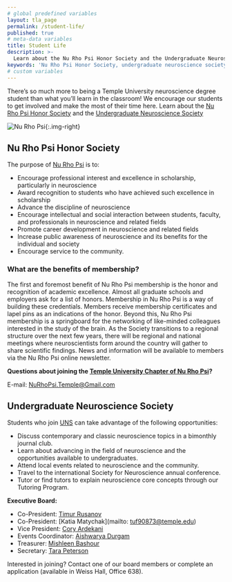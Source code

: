 ```yaml
---
# global predefined variables
layout: tla_page
permalink: /student-life/
published: true
# meta-data variables
title: Student Life
description: >-
  Learn about the Nu Rho Psi Honor Society and the Undergraduate Neuroscience Society.
keywords: 'Nu Rho Psi Honor Society, undergraduate neuroscience society'
# custom variables
---
```

There’s so much more to being a Temple University neuroscience degree student than what you’ll learn in the classroom! We encourage our students to get involved and make the most of their time here. Learn about the [Nu Rho Psi Honor Society](#nu-rho-psi-honor-society) and the [Undergraduate Neuroscience Society](#undergraduate-neuroscience-society)

![Nu Rho Psi]({{site.baseurl}}/media/nuropsi.jpg){:.img-right}

## Nu Rho Psi Honor Society
The purpose of [Nu Rho Psi](https://temple.campuslabs.com/engage/organization/nurhopsi) is to:
- Encourage professional interest and excellence in scholarship, particularly in neuroscience
- Award recognition to students who have achieved such excellence in scholarship
- Advance the discipline of neuroscience
- Encourage intellectual and social interaction between students, faculty, and professionals in neuroscience and related fields
- Promote career development in neuroscience and related fields
- Increase public awareness of neuroscience and its benefits for the individual and society
- Encourage service to the community.

### What are the benefits of membership?
The first and foremost benefit of Nu Rho Psi membership is the honor and recognition of academic excellence. Almost all graduate schools and employers ask for a list of honors. Membership in Nu Rho Psi is a way of building these credentials. Members receive membership certificates and lapel pins as an indications of the honor. Beyond this, Nu Rho Psi membership is a springboard for the networking of like-minded colleagues interested in the study of the brain. As the Society transitions to a regional structure over the next few years, there will be regional and national meetings where neuroscientists form around the country will gather to share scientific findings. News and information will be available to members via the Nu Rho Psi online newsletter.

**Questions about joining the [Temple University Chapter of Nu Rho Psi](https://temple.campuslabs.com/engage/organization/nurhopsi)?**

E-mail: [NuRhoPsi.Temple@Gmail.com](mailto:NuRhoPsi.Temple@Gmail.com)

## Undergraduate Neuroscience Society
Students who join [UNS](https://temple.campuslabs.com/engage/organization/Undergraduate_Neuroscience_Society) can take advantage of the following opportunities:

- Discuss contemporary and classic neuroscience topics in a bimonthly journal club.
- Learn about advancing in the field of neuroscience and the opportunities available to undergraduates.
- Attend local events related to neuroscience and the community.
- Travel to the international Society for Neuroscience annual conference.
- Tutor or find tutors to explain neuroscience core concepts through our Tutoring Program.

**Executive Board:**
- Co-President: [Timur Rusanov](mailto:timur.rusanov@temple.edu)<br />
- Co-President: [Katia Matychak](mailto: tuf90873@temple.edu)<br />
- Vice President: [Cory Ardekani](mailto:tuf52492@temple.edu)<br />
- Events Coordinator: [Aishwarya Durgam](mailto:tug41591@temple.edu)<br />
- Treasurer: [Mishleen Bashour](mailto:tuf59157@temple.edu)<br />
- Secretary: [Tara Peterson](mailto:tug59434@temple.edu)

Interested in joining? Contact one of our board members or complete an application (available in Weiss Hall, Office 638).
